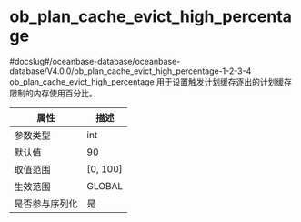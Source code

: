 ob_plan_cache_evict_high_percentage 
========================================================
#docslug#/oceanbase-database/oceanbase-database/V4.0.0/ob_plan_cache_evict_high_percentage-1-2-3-4
ob_plan_cache_evict_high_percentage 用于设置触发计划缓存逐出的计划缓存限制的内存使用百分比。


| **属性**  |   **描述**   |
|---------|------------|
| 参数类型    | int        |
| 默认值     | 90         |
| 取值范围    | \[0, 100\] |
| 生效范围    | GLOBAL     |
| 是否参与序列化 | 是          |




